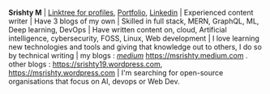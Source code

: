 **Srishty M** | [Linktree for profiles](https://linktr.ee/m_srishty), [Portfolio](https://srishty-portfolio.netlify.app/), [Linkedin](https://www.linkedin.com/in/m-srishty) | Experienced content writer | Have 3 blogs of my own | Skilled in full stack, MERN, GraphQL, ML, Deep learning, DevOps | Have written content on, cloud, Artificial intelligence, cybersecurity, FOSS, Linux, Web development | I love learning new technologies and tools and giving that knowledge out to others, I do so by technical writing | my blogs : *[medium](https://msrishty.medium.com)* https://msrishty.medium.com . other blogs : https://srishty19.wordpress.com, https://msrishty.wordpress.com | I'm searching for open-source organisations that focus on AI, devops or Web Dev.
